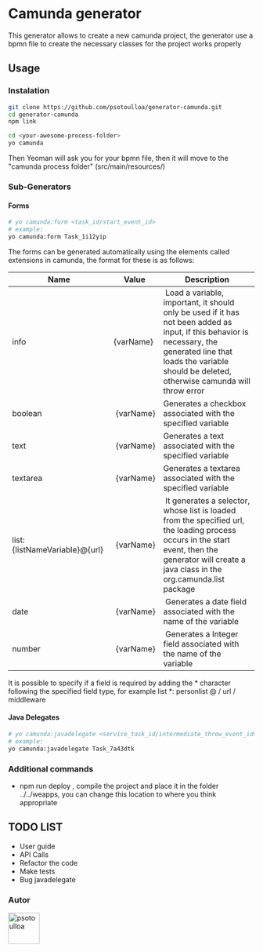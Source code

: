 # Camunda generator
This generator allows to create a new camunda project, the generator use a bpmn file to create the necessary classes for the project works properly 

## Usage

### Instalation
```bash
git clone https://github.com/psotoulloa/generator-camunda.git 
cd generator-camunda 
npm link 

cd <your-awesome-process-folder> 
yo camunda

``` 
Then Yeoman will ask you for your bpmn file, then it will move to the "camunda process folder" (src/main/resources/)

### Sub-Generators
#### Forms
```bash
# yo camunda:form <task_id/start_event_id>
# example:
yo camunda:form Task_1i12yip

``` 
The forms can be generated automatically using the elements called extensions in camunda, the format for these is as follows:

Name | Value | Description
------------ | ------------- | -------------
info | {varName} | Load a variable, important, it should only be used if it has not been added as input, if this behavior is necessary, the generated line that loads the variable should be deleted, otherwise camunda will throw error
boolean| {varName} | Generates a checkbox associated with the specified variable
text | {varName} | Generates a text associated with the specified variable
textarea | {varName} | Generates a textarea associated with the specified variable
list:{listNameVariable}@{url} | {varName} | It generates a selector, whose list is loaded from the specified url, the loading process occurs in the start event, then the generator will create a java class in the org.camunda.list package
date | {varName} | Generates a date field associated with the name of the variable
number | {varName} | Generates a Integer field associated with the name of the variable

It is possible to specify if a field is required by adding the * character following the specified field type, for example list *: personlist @ / url / middleware

#### Java Delegates

```bash
# yo camunda:javadelegate <service_task_id/intermediate_throw_event_id>
# example:
yo camunda:javadelegate Task_7a43dtk

``` 

### Additional commands
* npm run deploy , compile the project and place it in the folder ../../weapps, you can change this location to where you think appropriate 

## TODO LIST 
- User guide
- API Calls 
- Refactor the code 
- Make tests
- Bug javadelegate
### Autor
<img src="https://github.com/psotoulloa.png?size=64" width="64" height="64" alt="psotoulloa">
